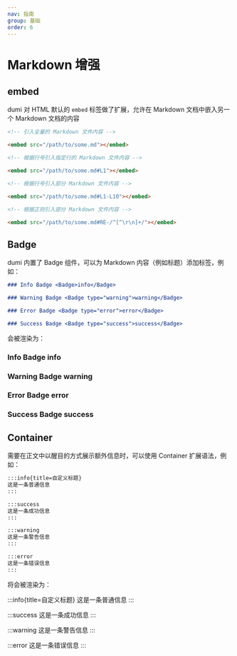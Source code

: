 ```yaml
---
nav: 指南
group: 基础
order: 6
---
```


# Markdown 增强

## embed

dumi 对 HTML 默认的 `embed` 标签做了扩展，允许在 Markdown 文档中嵌入另一个 Markdown 文档的内容

```md
<!-- 引入全量的 Markdown 文件内容 -->

<embed src="/path/to/some.md"></embed>

<!-- 根据行号引入指定行的 Markdown 文件内容 -->

<embed src="/path/to/some.md#L1"></embed>

<!-- 根据行号引入部分 Markdown 文件内容 -->

<embed src="/path/to/some.md#L1-L10"></embed>

<!-- 根据正则引入部分 Markdown 文件内容 -->

<embed src="/path/to/some.md#RE-/^[^\r\n]+/"></embed>
```

## Badge

dumi 内置了 Badge 组件，可以为 Markdown 内容（例如标题）添加标签，例如：

```md
### Info Badge <Badge>info</Badge>

### Warning Badge <Badge type="warning">warning</Badge>

### Error Badge <Badge type="error">error</Badge>

### Success Badge <Badge type="success">success</Badge>
```

会被渲染为：

### Info Badge <Badge>info</Badge>

### Warning Badge <Badge type="warning">warning</Badge>

### Error Badge <Badge type="error">error</Badge>

### Success Badge <Badge type="success">success</Badge>

## Container

需要在正文中以醒目的方式展示额外信息时，可以使用 Container 扩展语法，例如：

```md
:::info{title=自定义标题}
这是一条普通信息
:::

:::success
这是一条成功信息
:::

:::warning
这是一条警告信息
:::

:::error
这是一条错误信息
:::
```

将会被渲染为：

:::info{title=自定义标题}
这是一条普通信息
:::

:::success
这是一条成功信息
:::

:::warning
这是一条警告信息
:::

:::error
这是一条错误信息
:::
